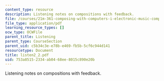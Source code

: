 ```yaml
---
content_type: resource
description: Listening notes on compositions with feedback.
file: /courses/21m-361-composing-with-computers-i-electronic-music-composition-spring-2008/753a85152334ab0468ee8015c890e20b_listen2_2.pdf
file_type: application/pdf
learning_resource_types: []
ocw_type: OCWFile
parent_title: Listening
parent_type: CourseSection
parent_uid: c5b34c3e-e78b-e469-fb5b-5cf6c944d141
resourcetype: Document
title: listen2_2.pdf
uid: 753a8515-2334-ab04-68ee-8015c890e20b
---
```

Listening notes on compositions with feedback.

